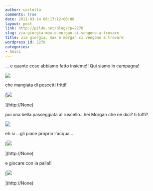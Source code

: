 ```yaml
---
author: carlotta
comments: true
date: 2011-03-14 06:17:12+00:00
layout: post
link: http://pilde.net/blog/?p=2278
slug: zia-giorgia-max-e-morgan-ci-vengono-a-trovare
title: zia giorgia, max e morgan ci vengono a trovare
wordpress_id: 2278
categories:
- Amici
---
```


... e quante cose abbiamo fatto insieme!! Qui siamo in campagna!

![]({{baseurl}}/uploads/2011/03/zia_bimbe.jpg)




che mangiata di pescetti fritti!!

[![]({{baseurl}}/uploads/2011/03/mati_zia.jpg)


](http://None)




poi una bella passeggiata al ruscello...hei Morgan che ne dici? ti tuffi?

![]({{baseurl}}/uploads/2011/03/con_morgan.jpg)




eh si ...gli piace proprio l'acqua...

[![]({{baseurl}}/uploads/2011/03/morgan_fiume.jpg)


](http://None)




e giocare con la palla!!

[![]({{baseurl}}/uploads/2011/03/morgan_palla1.jpg)


](http://None)



